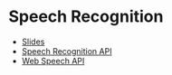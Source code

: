 
Speech Recognition
==================

+ [Slides](https://docs.google.com/presentation/d/11VFvLuPUkJSOY8SHZ5pTOlSyoxHIvBVbfTiHyQXD2OU/edit?usp=sharing)
+ [Speech Recognition API](https://developer.mozilla.org/pt-BR/docs/Web/API/SpeechRecognition)
+ [Web Speech API](https://developer.mozilla.org/en-US/docs/Web/API/Web_Speech_API)

